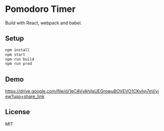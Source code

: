 # Pomodoro Timer

Build with React, webpack and babel.

## Setup

```sh
npm install
npm start  
npm run build 
npm run prod
```

## Demo 

https://drive.google.com/file/d/1eCAVvAhilsUEGrowuBOVEVO1CKvhn7ml/view?usp=share_link

## License

MIT
